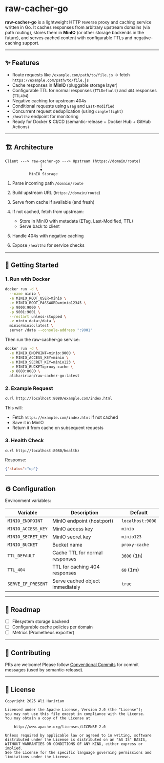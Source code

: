 # raw-cacher-go

**raw-cacher-go** is a lightweight HTTP reverse proxy and caching service written in Go.
It caches responses from arbitrary upstream domains (via path routing), stores them in **MinIO** (or other storage backends in the future), and serves cached content with configurable TTLs and negative-caching support.

---

## ✨ Features

* Route requests like `/example.com/path/to/file.js` → fetch `https://example.com/path/to/file.js`
* Cache responses in **MinIO** (pluggable storage layer)
* Configurable TTL for normal responses (`TTLDefault`) and `404` responses (`TTL404`)
* Negative caching for upstream 404s
* Conditional requests using `ETag` and `Last-Modified`
* Concurrent request deduplication (using `singleflight`)
* `/healthz` endpoint for monitoring
* Ready for Docker & CI/CD (semantic-release + Docker Hub + GitHub Actions)

---

## 🏗 Architecture

```
Client ---> raw-cacher-go ---> Upstream (https://domain/route)
                │
                ▼
           MinIO Storage
```

1. Parse incoming path `/domain/route`
2. Build upstream URL (`https://domain/route`)
3. Serve from cache if available (and fresh)
4. If not cached, fetch from upstream:

    * Store in MinIO with metadata (ETag, Last-Modified, TTL)
    * Serve back to client
5. Handle 404s with negative caching
6. Expose `/healthz` for service checks

---

## 🚀 Getting Started

### 1. Run with Docker

```bash
docker run -d \
  --name minio \
  -e MINIO_ROOT_USER=minio \
  -e MINIO_ROOT_PASSWORD=minio12345 \
  -p 9000:9000 \
  -p 9001:9001 \
  --restart unless-stopped \
  -v minio_data:/data \
  minio/minio:latest \
  server /data --console-address ":9001"
```
Then run the raw-cacher-go service:

```bash
docker run -d \
  -e MINIO_ENDPOINT=minio:9000 \
  -e MINIO_ACCESS_KEY=minio \
  -e MINIO_SECRET_KEY=minio123 \
  -e MINIO_BUCKET=proxy-cache \
  -p 8080:8080 \
  aliharirian/raw-cacher-go:latest
```

### 2. Example Request

```bash
curl http://localhost:8080/example.com/index.html
```

This will:

* Fetch `https://example.com/index.html` if not cached
* Save it in MinIO
* Return it from cache on subsequent requests

### 3. Health Check

```bash
curl http://localhost:8080/healthz
```

Response:

```json
{"status":"up"}
```

---

## ⚙️ Configuration

Environment variables:

| Variable           | Description                     | Default          |
| ------------------ | ------------------------------- | ---------------- |
| `MINIO_ENDPOINT`   | MinIO endpoint (host\:port)     | `localhost:9000` |
| `MINIO_ACCESS_KEY` | MinIO access key                | `minio`          |
| `MINIO_SECRET_KEY` | MinIO secret key                | `minio123`       |
| `MINIO_BUCKET`     | Bucket name                     | `proxy-cache`    |
| `TTL_DEFAULT`      | Cache TTL for normal responses  | `3600` (1h)      |
| `TTL_404`          | TTL for caching 404 responses   | `60` (1m)        |
| `SERVE_IF_PRESENT` | Serve cached object immediately | `true`           |

---

## 🔮 Roadmap

* [ ] Filesystem storage backend
* [ ] Configurable cache policies per domain
* [ ] Metrics (Prometheus exporter)

---

## 🤝 Contributing

PRs are welcome!
Please follow [Conventional Commits](https://www.conventionalcommits.org/en/v1.0.0/) for commit messages (used by semantic-release).

---

## 📄 License

```
Copyright 2025 Ali Haririan

Licensed under the Apache License, Version 2.0 (the "License");
you may not use this file except in compliance with the License.
You may obtain a copy of the License at

    http://www.apache.org/licenses/LICENSE-2.0

Unless required by applicable law or agreed to in writing, software
distributed under the License is distributed on an "AS IS" BASIS,
WITHOUT WARRANTIES OR CONDITIONS OF ANY KIND, either express or implied.
See the License for the specific language governing permissions and
limitations under the License.
```
